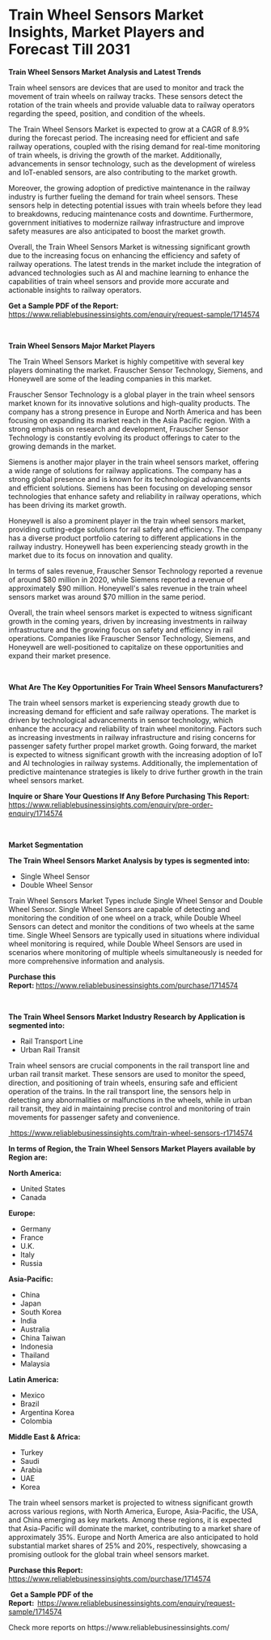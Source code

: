 <p><h1>Train Wheel Sensors Market Insights, Market Players and Forecast Till 2031</h1></p><p><strong>Train Wheel Sensors Market Analysis and Latest Trends</strong></p>
<p><p>Train wheel sensors are devices that are used to monitor and track the movement of train wheels on railway tracks. These sensors detect the rotation of the train wheels and provide valuable data to railway operators regarding the speed, position, and condition of the wheels.</p><p>The Train Wheel Sensors Market is expected to grow at a CAGR of 8.9% during the forecast period. The increasing need for efficient and safe railway operations, coupled with the rising demand for real-time monitoring of train wheels, is driving the growth of the market. Additionally, advancements in sensor technology, such as the development of wireless and IoT-enabled sensors, are also contributing to the market growth.</p><p>Moreover, the growing adoption of predictive maintenance in the railway industry is further fueling the demand for train wheel sensors. These sensors help in detecting potential issues with train wheels before they lead to breakdowns, reducing maintenance costs and downtime. Furthermore, government initiatives to modernize railway infrastructure and improve safety measures are also anticipated to boost the market growth.</p><p>Overall, the Train Wheel Sensors Market is witnessing significant growth due to the increasing focus on enhancing the efficiency and safety of railway operations. The latest trends in the market include the integration of advanced technologies such as AI and machine learning to enhance the capabilities of train wheel sensors and provide more accurate and actionable insights to railway operators.</p></p>
<p><strong>Get a Sample PDF of the Report:&nbsp;</strong> <a href="https://www.reliablebusinessinsights.com/enquiry/request-sample/1714574">https://www.reliablebusinessinsights.com/enquiry/request-sample/1714574</a></p>
<p>&nbsp;</p>
<p><strong>Train Wheel Sensors Major Market Players</strong></p>
<p><p>The Train Wheel Sensors Market is highly competitive with several key players dominating the market. Frauscher Sensor Technology, Siemens, and Honeywell are some of the leading companies in this market. </p><p>Frauscher Sensor Technology is a global player in the train wheel sensors market known for its innovative solutions and high-quality products. The company has a strong presence in Europe and North America and has been focusing on expanding its market reach in the Asia Pacific region. With a strong emphasis on research and development, Frauscher Sensor Technology is constantly evolving its product offerings to cater to the growing demands in the market.</p><p>Siemens is another major player in the train wheel sensors market, offering a wide range of solutions for railway applications. The company has a strong global presence and is known for its technological advancements and efficient solutions. Siemens has been focusing on developing sensor technologies that enhance safety and reliability in railway operations, which has been driving its market growth.</p><p>Honeywell is also a prominent player in the train wheel sensors market, providing cutting-edge solutions for rail safety and efficiency. The company has a diverse product portfolio catering to different applications in the railway industry. Honeywell has been experiencing steady growth in the market due to its focus on innovation and quality.</p><p>In terms of sales revenue, Frauscher Sensor Technology reported a revenue of around $80 million in 2020, while Siemens reported a revenue of approximately $90 million. Honeywell's sales revenue in the train wheel sensors market was around $70 million in the same period.</p><p>Overall, the train wheel sensors market is expected to witness significant growth in the coming years, driven by increasing investments in railway infrastructure and the growing focus on safety and efficiency in rail operations. Companies like Frauscher Sensor Technology, Siemens, and Honeywell are well-positioned to capitalize on these opportunities and expand their market presence.</p></p>
<p>&nbsp;</p>
<p><strong>What Are The Key Opportunities For Train Wheel Sensors Manufacturers?</strong></p>
<p><p>The train wheel sensors market is experiencing steady growth due to increasing demand for efficient and safe railway operations. The market is driven by technological advancements in sensor technology, which enhance the accuracy and reliability of train wheel monitoring. Factors such as increasing investments in railway infrastructure and rising concerns for passenger safety further propel market growth. Going forward, the market is expected to witness significant growth with the increasing adoption of IoT and AI technologies in railway systems. Additionally, the implementation of predictive maintenance strategies is likely to drive further growth in the train wheel sensors market.</p></p>
<p><strong>Inquire or Share Your Questions If Any Before Purchasing This Report:</strong> <a href="https://www.reliablebusinessinsights.com/enquiry/pre-order-enquiry/1714574">https://www.reliablebusinessinsights.com/enquiry/pre-order-enquiry/1714574</a></p>
<p>&nbsp;</p>
<p><strong>Market Segmentation</strong></p>
<p><strong>The Train Wheel Sensors Market Analysis by types is segmented into:</strong></p>
<p><ul><li>Single Wheel Sensor</li><li>Double Wheel Sensor</li></ul></p>
<p><p>Train Wheel Sensors Market Types include Single Wheel Sensor and Double Wheel Sensor. Single Wheel Sensors are capable of detecting and monitoring the condition of one wheel on a track, while Double Wheel Sensors can detect and monitor the conditions of two wheels at the same time. Single Wheel Sensors are typically used in situations where individual wheel monitoring is required, while Double Wheel Sensors are used in scenarios where monitoring of multiple wheels simultaneously is needed for more comprehensive information and analysis.</p></p>
<p><strong>Purchase this Report:&nbsp;</strong><a href="https://www.reliablebusinessinsights.com/purchase/1714574">https://www.reliablebusinessinsights.com/purchase/1714574</a></p>
<p>&nbsp;</p>
<p><strong>The Train Wheel Sensors Market Industry Research by Application is segmented into:</strong></p>
<p><ul><li>Rail Transport Line</li><li>Urban Rail Transit</li></ul></p>
<p><p>Train wheel sensors are crucial components in the rail transport line and urban rail transit market. These sensors are used to monitor the speed, direction, and positioning of train wheels, ensuring safe and efficient operation of the trains. In the rail transport line, the sensors help in detecting any abnormalities or malfunctions in the wheels, while in urban rail transit, they aid in maintaining precise control and monitoring of train movements for passenger safety and convenience.</p></p>
<p><a href="https://www.reliablebusinessinsights.com/train-wheel-sensors-r1714574">&nbsp;https://www.reliablebusinessinsights.com/train-wheel-sensors-r1714574</a></p>
<p><strong>In terms of Region, the Train Wheel Sensors Market Players available by Region are:</strong></p>
<p>
    <p> <strong> North America: </strong>
        <ul>
            <li>United States</li>
            <li>Canada</li>
        </ul>
        </p> 
    <p> <strong> Europe: </strong>
        <ul>
            <li>Germany</li>
            <li>France</li>
            <li>U.K.</li>
            <li>Italy</li>
            <li>Russia</li>
        </ul>
        </p> 
    <p> <strong> Asia-Pacific: </strong>
        <ul>
            <li>China</li>
            <li>Japan</li>
            <li>South Korea</li>
            <li>India</li>
            <li>Australia</li>
            <li>China Taiwan</li>
            <li>Indonesia</li>
            <li>Thailand</li>
            <li>Malaysia</li>
        </ul>
        </p> 
    <p> <strong> Latin America: </strong>
        <ul>
            <li>Mexico</li>
            <li>Brazil</li>
            <li>Argentina Korea</li>
            <li>Colombia</li>
        </ul>
        </p> 
    <p> <strong> Middle East & Africa: </strong>
        <ul>
            <li>Turkey</li>
            <li>Saudi</li>
            <li>Arabia</li>
            <li>UAE</li>
            <li>Korea</li>
        </ul>
    </p>
    </p>
<p><p>The train wheel sensors market is projected to witness significant growth across various regions, with North America, Europe, Asia-Pacific, the USA, and China emerging as key markets. Among these regions, it is expected that Asia-Pacific will dominate the market, contributing to a market share of approximately 35%. Europe and North America are also anticipated to hold substantial market shares of 25% and 20%, respectively, showcasing a promising outlook for the global train wheel sensors market.</p></p>
<p><strong>Purchase this Report: </strong><a href="https://www.reliablebusinessinsights.com/purchase/1714574">https://www.reliablebusinessinsights.com/purchase/1714574</a></p>
<p>&nbsp;<strong>Get a Sample PDF of the Report:&nbsp;&nbsp;</strong><a href="https://www.reliablebusinessinsights.com/enquiry/request-sample/1714574">https://www.reliablebusinessinsights.com/enquiry/request-sample/1714574</a></p>
<p><strong></strong></p>
<p>Check more reports on https://www.reliablebusinessinsights.com/</p>